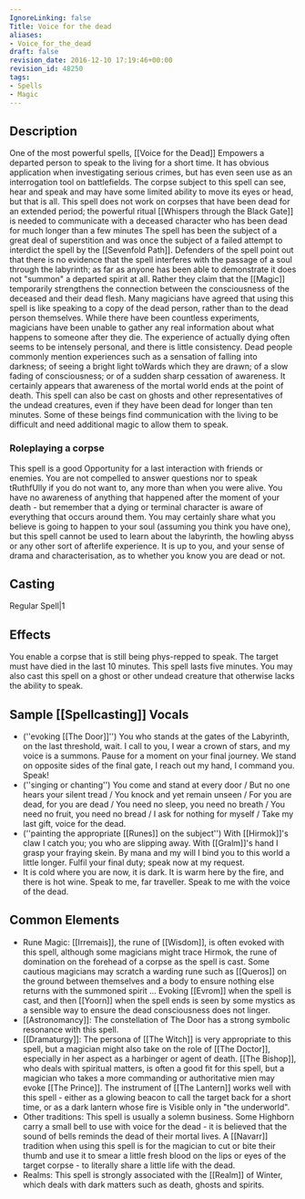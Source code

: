 ```yaml
---
IgnoreLinking: false
Title: Voice for the dead
aliases:
- Voice_for_the_dead
draft: false
revision_date: 2016-12-10 17:19:46+00:00
revision_id: 48250
tags:
- Spells
- Magic
---
```


## Description
One of the most powerful spells, [[Voice for the Dead]] Empowers a departed person to speak to the living for a short time. It has obvious application when investigating serious crimes, but has even seen use as an interrogation tool on battlefields. The corpse subject to this spell can see, hear and speak and may have some limited ability to move its eyes or head, but that is all.
This spell does not work on corpses that have been dead for an extended period; the powerful ritual [[Whispers through the Black Gate]] is needed to communicate with a deceased character who has been dead for much longer than a few minutes
The spell has been the subject of a great deal of superstition and was once the subject of a failed attempt to interdict the spell by the [[Sevenfold Path]]. Defenders of the spell point out that there is no evidence that the spell interferes with the passage of a soul through the labyrinth; as far as anyone has been able to demonstrate it does not "summon" a departed spirit at all. Rather they claim that the [[Magic]] temporarily strengthens the connection between the consciousness of the deceased and their dead flesh. Many magicians have agreed that using this spell is like speaking to a copy of the dead person, rather than to the dead person themselves.
While there have been countless experiments, magicians have been unable to gather any real information about what happens to someone after they die. The experience of actually dying often seems to be intensely personal, and there is little consistency. Dead people commonly mention experiences such as a sensation of falling into darkness; of seeing a bright light toWards which they are drawn; of a slow fading of consciousness; or of a sudden sharp cessation of awareness. It certainly appears that awareness of the mortal world ends at the point of death.
This spell can also be cast on ghosts and other representatives of the undead creatures, even if they have been dead for longer than ten minutes. Some of these beings find communication with the living to be difficult and need additional magic to allow them to speak.
### Roleplaying a corpse
This spell is a good Opportunity for a last interaction with friends or enemies. You are not compelled to answer questions nor to speak tRuthfUlly if you do not want to, any more than when you were alive. You have no awareness of anything that happened after the moment of your death - but remember that a dying or terminal character is aware of everything that occurs around them. You may certainly share what you believe is going to happen to your soul (assuming you think you have one), but this spell cannot be used to learn about the labyrinth, the howling abyss or any other sort of afterlife experience.
It is up to you, and your sense of drama and characterisation, as to whether you know you are dead or not.
## Casting
Regular Spell|1
## Effects
You enable a corpse that is still being phys-repped to speak. The target must have died in the last 10 minutes.  This spell lasts five minutes.
You may also cast this spell on a ghost or other undead creature that otherwise lacks the ability to speak.
## Sample [[Spellcasting]] Vocals
* (''evoking [[The Door]]'') You who stands at the gates of the Labyrinth, on the last threshold, wait. I call to you, I wear a crown of stars, and my voice is a summons. Pause for a moment on your final journey. We stand on opposite sides of the final gate, I reach out my hand, I command you. Speak!
* (''singing or chanting'') You come and stand at every door  / But no one hears your silent tread / You knock and yet remain unseen / For you are dead, for you are dead / You need no sleep, you need no breath / You need no fruit, you need no bread / I ask for nothing for myself  / Take my last gift, voice for the dead.
* (''painting the appropriate [[Runes]] on the subject'') With [[Hirmok]]'s claw I catch you; you who are slipping away. With [[Gralm]]'s hand I grasp your fraying skein. By mana and my will I bind you to this world a little longer. Fulfil your final duty; speak now at my request.
* It is cold where you are now, it is dark. It is warm here by the fire, and there is hot wine. Speak to me, far traveller. Speak to me with the voice of the dead.
## Common Elements
* Rune Magic: [[Irremais]], the rune of [[Wisdom]], is often evoked with this spell, although some magicians might trace Hirmok, the rune of domination on the forehead of a corpse as the spell is cast. Some cautious magicians may scratch a warding rune such as [[Queros]] on the ground between themselves and a body to ensure nothing else returns with the summoned spirit ... Evoking [[Evrom]] when the spell is cast, and then [[Yoorn]] when the spell ends is seen by some mystics as a sensible way to ensure the dead consciousness does not linger.
* [[Astronomancy]]: The constellation of The Door has a strong symbolic resonance with this spell.
* [[Dramaturgy]]: The persona of [[The Witch]] is very appropriate to this spell, but a magician might also take on the role of [[The Doctor]], especially in her aspect as a harbinger or agent of death. [[The Bishop]], who deals with spiritual matters, is often a good fit for this spell, but a magician who takes a more commanding or authoritative mien may evoke [[The Prince]]. The instrument of [[The Lantern]] works well with this spell - either as a glowing beacon to call the target back for a short time, or as a dark lantern whose fire is Visible only in "the underworld".  
* Other traditions: This spell is usually a solemn business. Some Highborn carry a small bell to use with voice for the dead - it is believed that the sound of bells reminds the dead of their mortal lives. A [[Navarr]] tradition when using this spell is for the magician to cut or bite their thumb and use it to smear a little fresh blood on the lips or eyes of the target corpse - to literally share a little life with the dead. 
* Realms: This spell is strongly associated with the [[Realm]] of Winter, which deals with dark matters such as death, ghosts and spirits.